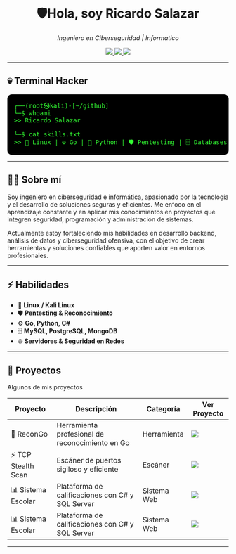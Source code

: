 <h1 align="center">🛡️Hola, soy Ricardo Salazar</h1>

<p align="center">
  <i>Ingeniero en Ciberseguridad | Informatico</i>
</p>
<p align="center">
  <a href="https://linkedin.com/in/tuusuario">
    <img src="https://img.shields.io/badge/LinkedIn-0A66C2?style=for-the-badge&logo=linkedin&logoColor=white"/>
  </a>
  <a href="https://tuportafolio.com">
    <img src="https://img.shields.io/badge/Portafolio-FF7139?style=for-the-badge&logo=firefoxbrowser&logoColor=white"/>
  </a>
  <a href="https://github.com/tuusuario">
    <img src="https://img.shields.io/badge/GitHub-000000?style=for-the-badge&logo=github&logoColor=white"/>
  </a>
</p>

---

## 💀 Terminal Hacker
<pre style="background:#000000; color:#33ff33; padding:15px; border-radius:10px;">
┌──(root㉿kali)-[~/github]
└─$ whoami
>> Ricardo Salazar  

└─$ cat skills.txt
>> 🐧 Linux | ⚙️ Go | 🐍 Python | 🛡️ Pentesting | 🗄️ Databases
</pre>

---

## 👨‍💻 Sobre mí
Soy ingeniero en ciberseguridad e informática, apasionado por la tecnología y el desarrollo de soluciones seguras y eficientes. Me enfoco en el aprendizaje constante y en aplicar mis conocimientos en proyectos que integren seguridad, programación y administración de sistemas.

Actualmente estoy fortaleciendo mis habilidades en desarrollo backend, análisis de datos y ciberseguridad ofensiva, con el objetivo de crear herramientas y soluciones confiables que aporten valor en entornos profesionales.

---

## ⚡ Habilidades
- 🐧 **Linux / Kali Linux**
- 🛡️ **Pentesting & Reconocimiento**
- ⚙️ **Go, Python, C#**
- 🗄️ **MySQL, PostgreSQL, MongoDB**
- 🌐 **Servidores & Seguridad en Redes**

---

## 📂 Proyectos
 Algunos de mis proyectos

| Proyecto | Descripción | Categoría | Ver Proyecto |
|----------|-------------|-----------|--------------|
| 🔎 ReconGo | Herramienta profesional de reconocimiento en Go | Herramienta | <a href="https://github.com/tuusuario/ReconGo"><img src="https://img.shields.io/badge/GitHub-000000?style=for-the-badge&logo=github&logoColor=white"/></a> |
| ⚡ TCP Stealth Scan | Escáner de puertos sigiloso y eficiente | Escáner | <a href="https://github.com/tuusuario/TCP-Stealth-Scan"><img src="https://img.shields.io/badge/GitHub-000000?style=for-the-badge&logo=github&logoColor=white"/></a> |
| 📊 Sistema Escolar | Plataforma de calificaciones con C# y SQL Server | Sistema Web | <a href="https://github.com/tuusuario/School-System"><img src="https://img.shields.io/badge/GitHub-000000?style=for-the-badge&logo=github&logoColor=white"/></a> |
| 📊 Sistema Escolar | Plataforma de calificaciones con C# y SQL Server | Sistema Web | <a href="https://github.com/tuusuario/School-System"><img src="https://img.shields.io/badge/GitHub-000000?style=for-the-badge&logo=github&logoColor=white"/></a> |

---
